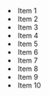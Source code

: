 <li>Item 1</li>
<li>Item 2</li>
<li>Item 3</li>
<li>Item 4</li>
<li>Item 5</li>
<li>Item 6</li>
<li>Item 7</li>
<li>Item 8</li>
<li>Item 9</li>
<li>Item 10</li>
